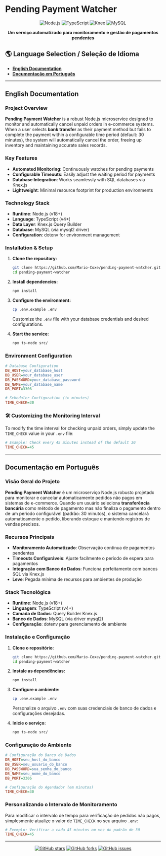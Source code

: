 # Pending Payment Watcher

<div align="center">
  
![Node.js](https://img.shields.io/badge/Node.js-18%2B-43853D?style=for-the-badge&logo=node.js&logoColor=white)
![TypeScript](https://img.shields.io/badge/TypeScript-4%2B-3178C6?style=for-the-badge&logo=typescript&logoColor=white)
![Knex](https://img.shields.io/badge/Knex.js-ORM-E16426?style=for-the-badge)
![MySQL](https://img.shields.io/badge/MySQL-Database-4479A1?style=for-the-badge&logo=mysql&logoColor=white)

</div>

<p align="center">
  <b>Um serviço automatizado para monitoramento e gestão de pagamentos pendentes</b>
</p>

## 🌎 Language Selection / Seleção de Idioma

- **[English Documentation](#english-documentation)**
- **[Documentação em Português](#documentação-em-português)**

---

## English Documentation

### Project Overview

**Pending Payment Watcher** is a robust Node.js microservice designed to monitor and automatically cancel unpaid orders in e-commerce systems. When a user selects **bank transfer** as their payment method but fails to complete the payment within a configurable time period (default: 30 minutes), the system will automatically cancel the order, freeing up inventory and maintaining accurate sales records.

### Key Features

- **Automated Monitoring**: Continuously watches for pending payments
- **Configurable Timeouts**: Easily adjust the waiting period for payments
- **Database Integration**: Works seamlessly with SQL databases via Knex.js
- **Lightweight**: Minimal resource footprint for production environments

### Technology Stack

- **Runtime**: Node.js (v18+)
- **Language**: TypeScript (v4+)
- **Data Layer**: Knex.js Query Builder
- **Database**: MySQL (via mysql2 driver)
- **Configuration**: dotenv for environment management

### Installation & Setup

1. **Clone the repository:**
   ```sh
   git clone https://github.com/Mario-Coxe/pending-payment-watcher.git
   cd pending-payment-watcher
   ```

2. **Install dependencies:**
   ```sh
   npm install
   ```

3. **Configure the environment:**
   ```sh
   cp .env.example .env
   ```
   Customize the `.env` file with your database credentials and desired configurations.

4. **Start the service:**
   ```sh
   npx ts-node src/
   ```

###  Environment Configuration

```ini
# Database Configuration
DB_HOST=your_database_host
DB_USER=your_database_user
DB_PASSWORD=your_database_password
DB_NAME=your_database_name
DB_PORT=3306

# Scheduler Configuration (in minutes)
TIME_CHECK=30
```

### 🛠️ Customizing the Monitoring Interval

To modify the time interval for checking unpaid orders, simply update the `TIME_CHECK` value in your `.env` file:

```ini
# Example: Check every 45 minutes instead of the default 30
TIME_CHECK=45
```
---

## Documentação em Português

### Visão Geral do Projeto

**Pending Payment Watcher** é um microserviço Node.js robusto projetado para monitorar e cancelar automaticamente pedidos não pagos em sistemas de e-commerce. Quando um usuário seleciona **transferência bancária** como método de pagamento mas não finaliza o pagamento dentro de um período configurável (padrão: 30 minutos), o sistema cancelará automaticamente o pedido, liberando estoque e mantendo registros de vendas precisos.

### Recursos Principais

- **Monitoramento Automatizado**: Observação contínua de pagamentos pendentes
- **Timeouts Configuráveis**: Ajuste facilmente o período de espera para pagamentos
- **Integração com Banco de Dados**: Funciona perfeitamente com bancos SQL via Knex.js
- **Leve**: Pegada mínima de recursos para ambientes de produção

### Stack Tecnológica

- **Runtime**: Node.js (v18+)
- **Linguagem**: TypeScript (v4+)
- **Camada de Dados**: Query Builder Knex.js
- **Banco de Dados**: MySQL (via driver mysql2)
- **Configuração**: dotenv para gerenciamento de ambiente

###  Instalação e Configuração

1. **Clone o repositório:**
   ```sh
   git clone https://github.com/Mario-Coxe/pending-payment-watcher.git
   cd pending-payment-watcher
   ```

2. **Instale as dependências:**
   ```sh
   npm install
   ```

3. **Configure o ambiente:**
   ```sh
   cp .env.example .env
   ```
   Personalize o arquivo `.env` com suas credenciais de banco de dados e configurações desejadas.

4. **Inicie o serviço:**
   ```sh
   npx ts-node src/
   ```

### Configuração do Ambiente

```ini
# Configuração do Banco de Dados
DB_HOST=seu_host_do_banco
DB_USER=seu_usuario_do_banco
DB_PASSWORD=sua_senha_do_banco
DB_NAME=seu_nome_do_banco
DB_PORT=3306

# Configuração do Agendador (em minutos)
TIME_CHECK=30
```

### Personalizando o Intervalo de Monitoramento

Para modificar o intervalo de tempo para verificação de pedidos não pagos, simplesmente atualize o valor de `TIME_CHECK` no seu arquivo `.env`:

```ini
# Exemplo: Verificar a cada 45 minutos em vez do padrão de 30
TIME_CHECK=45
```
---

<div align="center">

[![GitHub stars](https://img.shields.io/github/stars/Mario-Coxe/pending-payment-watcher?style=social)](https://github.com/Mario-Coxe/pending-payment-watcher/stargazers)
[![GitHub forks](https://img.shields.io/github/forks/Mario-Coxe/pending-payment-watcher?style=social)](https://github.com/Mario-Coxe/pending-payment-watcher/network/members)
[![GitHub issues](https://img.shields.io/github/issues/Mario-Coxe/pending-payment-watcher?style=social)](https://github.com/Mario-Coxe/pending-payment-watcher/issues)

</div>
